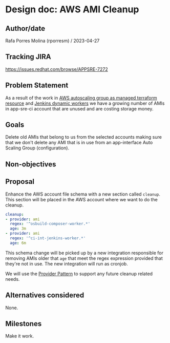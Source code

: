 # Design doc: AWS AMI Cleanup

## Author/date

Rafa Porres Molina (rporresm) / 2023-04-27

## Tracking JIRA

https://issues.redhat.com/browse/APPSRE-7272

## Problem Statement

As a result of the work in [AWS autoscaling group as managed terraform resource](https://issues.redhat.com/browse/APPSRE-3925) and [Jenkins dynamic workers](https://issues.redhat.com/browse/SDE-1924) we have a growing number of AMIs in app-sre-ci account that are unused and are costing storage money.


## Goals

Delete old AMIs that belong to us from the selected accounts making sure that we don't delete any AMI that is in use from an app-interface Auto Scaling Group (configuration).

## Non-objectives

## Proposal

Enhance the AWS account file schema with a new section called `cleanup`. This section will be placed in the AWS account where we want to do the cleanup.

```yaml
cleanup:
- provider: ami
  regex: '^osbuild-composer-worker.*'
  age: 3m
- provider: ami
  regex: '^ci-int-jenkins-worker.*'
  age: 6m
```

This schema change will be picked up by a new integration responsible for removing AMIs older that `age` that meet the regex expression provided that they're not in use. The new integration will run as cronjob.

We will use the [Provider Pattern](https://gitlab.cee.redhat.com/service/app-interface/-/blob/master/docs/app-interface/qontract-reconcile-patterns.md#the-provider-pattern) to support any future cleanup related needs.

## Alternatives considered

None.

## Milestones

Make it work.
